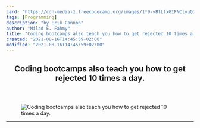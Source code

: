 ```yaml
---
card: "https://cdn-media-1.freecodecamp.org/images/1*9-vBfLfxGIFNClyuQ1mYbQ.jpeg"
tags: [Programming]
description: "by Erik Cannon"
author: "Milad E. Fahmy"
title: "Coding bootcamps also teach you how to get rejected 10 times a day."
created: "2021-08-16T14:45:59+02:00"
modified: "2021-08-16T14:45:59+02:00"
---
```

<div class="site-wrapper">
<main id="site-main" class="site-main outer">
<div class="inner">
<article class="post-full post tag-programming tag-web-development tag-codingbootcamp tag-life-lessons tag-careers ">
<header class="post-full-header">
<h1 class="post-full-title">Coding bootcamps also teach you how to get rejected 10 times a day.</h1>
</header>
<figure class="post-full-image">
<picture>
<source media="(max-width: 700px)" sizes="1px" srcset="data:image/gif;base64,R0lGODlhAQABAIAAAAAAAP///yH5BAEAAAAALAAAAAABAAEAAAIBRAA7 1w">
<source media="(min-width: 701px)" sizes="(max-width: 800px) 400px,
(max-width: 1170px) 700px,
1400px" srcset="https://cdn-media-1.freecodecamp.org/images/1*9-vBfLfxGIFNClyuQ1mYbQ.jpeg 300w,
https://cdn-media-1.freecodecamp.org/images/1*9-vBfLfxGIFNClyuQ1mYbQ.jpeg 600w,
https://cdn-media-1.freecodecamp.org/images/1*9-vBfLfxGIFNClyuQ1mYbQ.jpeg 1000w,
https://cdn-media-1.freecodecamp.org/images/1*9-vBfLfxGIFNClyuQ1mYbQ.jpeg 2000w">
<img onerror="this.style.display='none'" src="https://cdn-media-1.freecodecamp.org/images/1*9-vBfLfxGIFNClyuQ1mYbQ.jpeg" alt="Coding bootcamps also teach you how to get rejected 10 times a day.">
</picture>
</figure>
<section class="post-full-content">
<div class="post-content medium-migrated-article">
</div>
<hr>
</section>
</article>
</div>
</main>
</div>
<!-- Google Tag Manager (noscript) -->
<!-- End Google Tag Manager (noscript) -->
